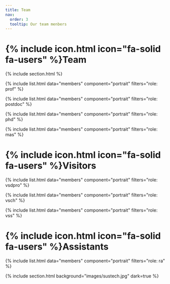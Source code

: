 ```yaml
---
title: Team
nav:
  order: 3
  tooltip: Our team menbers
---
```


# {% include icon.html icon="fa-solid fa-users" %}Team



{% include section.html %}

{% include list.html data="members" component="portrait" filters="role: prof" %}

{% include list.html data="members" component="portrait" filters="role: postdoc" %}

{% include list.html data="members" component="portrait" filters="role: phd" %}

{% include list.html data="members" component="portrait" filters="role: mas" %}

# {% include icon.html icon="fa-solid fa-users" %}Visitors

{% include list.html data="members" component="portrait" filters="role: vsdpro" %}

{% include list.html data="members" component="portrait" filters="role: vsch" %}

{% include list.html data="members" component="portrait" filters="role: vss" %}

# {% include icon.html icon="fa-solid fa-users" %}Assistants

{% include list.html data="members" component="portrait" filters="role: ra" %}


{% include section.html background="images/sustech.jpg" dark=true %}
